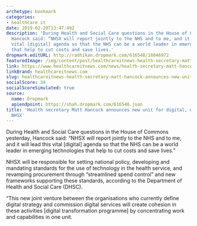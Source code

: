 ```yaml
---
archetype: bookmark
categories:
- healthcare it
date: 2019-02-20T13:47:49Z
description: 'During Health and Social Care questions in the House of Commons yesterday,
  Hancock said: “NHSX will report jointly to the NHS and to me, and it will lead this
  vital [digital] agenda so that the NHS can be a world leader in emerging technologies
  that help to cut costs and save lives.'
dropmark.editURL: http://radhikan.dropmark.com/616548/18046972
featuredImage: /img/content/post/healthcareitnews-health-secretary-matt-hancock-announces-new-unit-for-digital-data-and-technology-nhsx.jpg
link: https://www.healthcareitnews.com/news/health-secretary-matt-hancock-announces-new-unit-digital-data-and-technology-nhsx
linkBrand: healthcareitnews.com
slug: healthcareitnews-health-secretary-matt-hancock-announces-new-unit-for-digital-data-and-technology-nhsx
socialScore: 34
socialScoreSimulated: true
source:
  name: Dropmark
  apiendpoint: https://shah.dropmark.com/616548.json
title: 'Health secretary Matt Hancock announces new unit for digital, data and technology:
  NHSX'
---
```

During Health and Social Care questions in the House of Commons yesterday, Hancock said: “NHSX will report jointly to the NHS and to me, and it will lead this vital [digital] agenda so that the NHS can be a world leader in emerging technologies that help to cut costs and save lives.”

NHSX will be responsible for setting national policy, developing and mandating standards for the use of technology in the health service, and revamping procurement through “streamlined spend control” and new frameworks supporting these standards, according to the Department of Health and Social Care (DHSC).

“This new joint venture between the organisations who currently define digital strategy and commission digital services will create cohesion in these activities [digital transformation programme] by concentrating work and capabilities in one unit.

